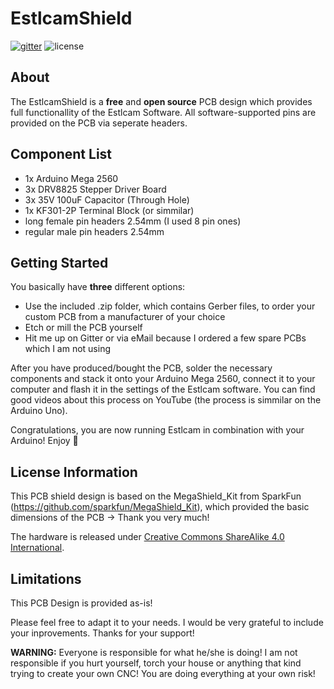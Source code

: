 # EstlcamShield
[![gitter](https://img.shields.io/gitter/room/nwjs/nw.js.svg)](https://gitter.im/EstlcamShield/community)
![license](https://img.shields.io/badge/license-CC%20BY--SA%204.0-blue.svg)

## About
The EstlcamShield is a **free** and **open source** PCB design which provides full functionallity of the Estlcam Software. All software-supported pins are provided on the PCB via seperate headers.

## Component List
- 1x Arduino Mega 2560
- 3x DRV8825 Stepper Driver Board
- 3x 35V 100uF Capacitor (Through Hole)
- 1x KF301-2P Terminal Block (or simmilar)
- long female pin headers 2.54mm (I used 8 pin ones)
- regular male pin headers 2.54mm

## Getting Started
You basically have **three** different options:
- Use the included .zip folder, which contains Gerber files, to order your custom PCB from a manufacturer of your choice
- Etch or mill the PCB yourself
- Hit me up on Gitter or via eMail because I ordered a few spare PCBs which I am not using

After you have produced/bought the PCB, solder the necessary components and stack it onto your Arduino Mega 2560, connect it to your computer and flash it in the settings of the Estlcam software. You can find good videos about this process on YouTube (the process is simmilar on the Arduino Uno).

Congratulations, you are now running Estlcam in combination with your Arduino! Enjoy 🎉

## License Information

This PCB shield design is based on the MegaShield_Kit from SparkFun (https://github.com/sparkfun/MegaShield_Kit), which provided the basic dimensions of the PCB -> Thank you very much!

The hardware is released under [Creative Commons ShareAlike 4.0 International](https://creativecommons.org/licenses/by-sa/4.0/).

## Limitations
This PCB Design is provided as-is!

Please feel free to adapt it to your needs. I would be very grateful to include your inprovements. Thanks for your support!

**WARNING:** Everyone is responsible for what he/she is doing! I am not responsible if you hurt yourself, torch your house or anything that kind trying to create your own CNC! You are doing everything at your own risk!
